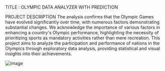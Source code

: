 TITLE : OLYMPIC DATA ANALYZER WITH PREDICTION

PROJECT DESCRIPTION
The analysis confirms that the Olympic Games have evolved significantly over time, with numerous factors demonstrating substantial changes. We acknowledge the importance of various factors in enhancing a country's Olympic performance, highlighting the necessity of prioritizing sports as mandatory activities rather than mere recreation. This project aims to analyze the participation and performance of nations in the Olympics through exploratory data analysis, providing statistical and visual insights into their achievements.

![image](https://github.com/Hitanshi06/Olympic-Data-Analyzer-with-Prediction/assets/89157860/dee9ed62-92a2-46b6-a5de-c27a1c324a33)
